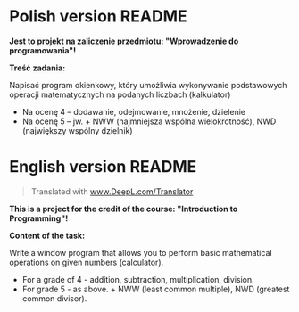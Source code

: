 # Polish version README

**Jest to projekt na zaliczenie przedmiotu: "Wprowadzenie do programowania"!**

**Treść zadania:**

Napisać program okienkowy, który umożliwia wykonywanie podstawowych operacji matematycznych na podanych liczbach (kalkulator)
   * Na ocenę 4 – dodawanie, odejmowanie, mnożenie, dzielenie
   * Na ocenę 5 – jw. + NWW (najmniejsza wspólna wielokrotność), NWD (największy wspólny dzielnik)

# English version README

> Translated with www.DeepL.com/Translator

**This is a project for the credit of the course: "Introduction to Programming"!**

**Content of the task:**

Write a window program that allows you to perform basic mathematical operations on given numbers (calculator).
   * For a grade of 4 - addition, subtraction, multiplication, division.
   * For grade 5 - as above. + NWW (least common multiple), NWD (greatest common divisor).
